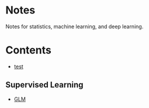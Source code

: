 # Notes
Notes for statistics, machine learning, and deep learning.

# Contents
 * [test](./Test.md)
## Supervised Learning
  * [GLM](https://shunjiw.github.io/Notes/Machine%20learning/GLM.html)
